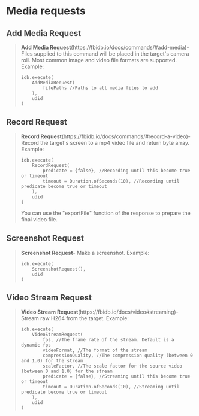 <h1 id="app requests" style="color:#333;">Media requests</h1>
<h2 style="color:#444;">Add Media Request</h2>
<blockquote>
  <p><strong>Add Media Request</strong>(https://fbidb.io/docs/commands/#add-media)- Files supplied to this command will be placed in the target's camera roll. Most common image and video file formats are supported. Example: 
<pre class="highlight"><code class="language-plaintext highlighter-rouge">idb.execute(
    AddMediaRequest(
        filePaths //Paths to all media files to add
    ),
    udid
)</code></pre></p>
</blockquote>

<h2 style="color:#444;">Record Request</h2>
<blockquote>
  <p><strong>Record Request</strong>(https://fbidb.io/docs/commands/#record-a-video)- Record the target's screen to a mp4 video file and return byte array. Example: 
<pre class="highlight"><code class="language-plaintext highlighter-rouge">idb.execute(
    RecordRequest(
        predicate = {false}, //Recording until this become true or timeout
        timeout = Duration.ofSeconds(10), //Recording until predicate become true or timeout
    ),
    udid
)</code></pre></p>
<p>You can use the "exportFile" function of the response to prepare the final video file.</p>
</blockquote>

<h2 style="color:#444;">Screenshot Request</h2>
<blockquote>
  <p><strong>Screenshot Request</strong>- Make a screenshot. Example: 
<pre class="highlight"><code class="language-plaintext highlighter-rouge">idb.execute(
    ScreenshotRequest(),
    udid
)</code></pre></p>
</blockquote>

<h2 style="color:#444;">Video Stream Request</h2>
<blockquote>
  <p><strong>Video Stream Request</strong>(https://fbidb.io/docs/video#streaming)- Stream raw H264 from the target. Example: 
<pre class="highlight"><code class="language-plaintext highlighter-rouge">idb.execute(
    VideoStreamRequest(
        fps, //The frame rate of the stream. Default is a dynamic fps
        videoFormat, //The format of the stream
        compressionQuality, //The compression quality (between 0 and 1.0) for the stream
        scaleFactor, //The scale factor for the source video (between 0 and 1.0) for the stream
        predicate = {false}, //Streaming until this become true or timeout
        timeout = Duration.ofSeconds(10), //Streaming until predicate become true or timeout
    ),
    udid
)</code></pre></p>
</blockquote>
